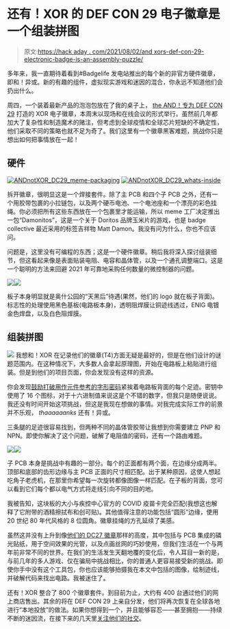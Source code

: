 # 还有！XOR 的 DEF CON 29 电子徽章是一个组装拼图

> 原文:[https://hack aday . com/2021/08/02/and xors-def-con-29-electronic-badge-is-an-assembly-puzzle/](https://hackaday.com/2021/08/02/andxors-def-con-29-electronic-badge-is-an-assembly-puzzle/)

多年来，我一直期待着看到#Badgelife 发电站推出的每个新的非官方硬件徽章，即和！异或。新的有趣的组件，虚拟现实游戏和迷因的混合，你永远不知道他们会扔出什么。

周四，一个装着最新产品的泡泡包放在了我的桌子上， [the AND！专为 DEF CON 29](https://hackaday.io/project/180738-andxor-dc29-badge) 打造的 XOR 电子徽章，本周末以现场和在线会议的形式举行。虽然前几年都加大了复杂性和制造魔术的赌注，但考虑到全球疫情和全球芯片短缺的不确定性，他们采取不同的策略也就不足为奇了。我们这里有一个徽章黑客难题，挑战你只是想出如何把事情放在一起！

## 硬件

 [![ANDnotXOR_DC29_meme-packaging](../Images/3050b3649e129896994a31031c3a8592.png "ANDnotXOR_DC29_meme-packaging")](https://hackaday.com/2021/08/02/andxors-def-con-29-electronic-badge-is-an-assembly-puzzle/andnotxor_dc29_meme-packaging/)  [![ANDnotXOR_DC29_whats-inside](../Images/0ff9a99c85558fb72f2685c8dd5c589b.png "ANDnotXOR_DC29_whats-inside")](https://hackaday.com/2021/08/02/andxors-def-con-29-electronic-badge-is-an-assembly-puzzle/andnotxor_dc29_whats-inside/) 

拆开徽章，很明显这是一个焊接套件。除了主 PCB 和四个子 PCB 之外，还有一个用胶带包裹的小拉链包，以及两个硬币电池、一个电池座和一个漂亮的彩色挂绳。你必须把所有这些东西放在一个包裹里才能运输，所以 meme 工厂决定推出一包“Damonitos”，这是一个关于 Doritos 品牌玉米片的游戏，也是 badge collective 最近采用的标签吉祥物 Matt Damon。我没有问为什么，你也不应该问。

问题是，这里没有可编程的东西；这是一个硬件徽章。稍后我将深入探讨组装细节，但这看起来像是表面贴装电阻、电容和晶体管，以及一个通孔调整端口。这是一个聪明的方法来回避 2021 年可靠地采购任何数量的微控制器的问题。

[![](../Images/f5a9531ba6a8b52e2f20962393318f3d.png)](https://hackaday.com/2021/08/02/andxors-def-con-29-electronic-badge-is-an-assembly-puzzle/andnotxor_dc29_badge-front/)[![](../Images/d9dc778eed58f7d7fedf7d4f063625ff.png)](https://hackaday.com/2021/08/02/andxors-def-con-29-electronic-badge-is-an-assembly-puzzle/andnotxor_dc29_badge-rear/)

板子本身明显就是奥什公园的“天黑后”待遇(果然，他们的 logo 就在板子背面)。标志性的处理使用黑色基板(电路板本身)，透明阻焊膜让铜迹线透过，ENIG 电镀金色焊盘，以及白色阻焊膜。

## 组装拼图

[![](../Images/34a356a4efa1399a6a45a5b5f58a57f1.png)](https://hackaday.com/wp-content/uploads/2021/07/ANDnotXOR_DC29_component-glyphs.jpg) 我想和！XOR 在记录他们的徽章(T4)方面无疑是最好的，但是在他们设计的谜题范围内。在这种情况下，大多数人会拿起原理图，开始在电路板上粘贴进行组装。但是到他们的项目页面，你会发现没有这样的资源。

你会发现[鼓励打破用作元件参考的字形密码](https://hackaday.io/project/180738/log/195788-the-cipher)紧挨着电路板背面的每个足迹。密钥中使用了 16 个图标，对于十六进制值来说这是个不错的数字，但我只是随便说说。我还没有时间开始这项挑战，但这是我现在想做的事情。对我完成实际工作的前景并不乐观， *thaaaaaanks* 还有！异或。

三条腿的足迹很容易找到，但两种不同的晶体管胶带让我想到你需要建立 PNP 和 NPN。即使你解决了这个问题，破解了电阻值的密码，还有一个路由难题。

[![](../Images/41669e772aebba3291dac582e8c65d82.png)](https://hackaday.com/2021/08/02/andxors-def-con-29-electronic-badge-is-an-assembly-puzzle/andnotxor_dc29_pbc-faces/)[![](../Images/6f0e22ee0f9b193494d161c3ce6e1c85.png)](https://hackaday.com/2021/08/02/andxors-def-con-29-electronic-badge-is-an-assembly-puzzle/andnotxor_dc29_pcb-traces/)

子 PCB 本身是挑战中有趣的一部分。每个的正面都有两个面，在边缘分成两半。顶部和底部的齿形边缘与主 PCB 正面的尺寸相匹配。出于某种原因，这使人想起吃角子老虎机，在那里你希望每一次旋转都像图像一样匹配。在子板的背面，您可以看到它们每个都以电气方式将走线引向不同的目的地。

我被告知，这块板的大小与疾控中心官方的 COVID 疫苗卡完全匹配(我想这也解释了它附带的酒精擦拭布和创可贴)。其他值得注意的功能包括“圆形”边缘，使用 20 世纪 80 年代风格的 8 位圆角。徽章挂绳的方孔延续了美感。

虽然这并没有上升到像[他们的 DC27 徽章](https://hackaday.com/2019/07/29/hands-on-andxor-def-con-27-badge-ditches-bender-adopts-light-pipes/)那样的高度，其中包括与 PCB 集成的磷光贴纸，用于空间效果的光管，以及点画丝网的巧妙使用，但我们生活在一个与两年前非常不同的世界。在我们的生活发生天翻地覆的变化后，令人耳目一新的是，与前几年的多人游戏、仅在骗局中挑战相比，你的普通人更容易接受新的挑战。即使你手中没有这个工具包，你也应该能够拍摄我在本文中包括的图像，绘制迹线，并破解代码来找出电路。我被迷住了。

还有！XOR 整合了 800 个徽章套件。到目前为止，大约有 400 台通过他们的网上商店售出。其余的将在 DEF CON 29 上亲自分发，他们将再次恢复在全球各地进行“本地投放”的做法。如果你想得到一个，并且能够容忍——甚至拥抱——持续不断的迷因流，在接下来的几天里[关注他们的社交](https://twitter.com/ANDnXOR)。
